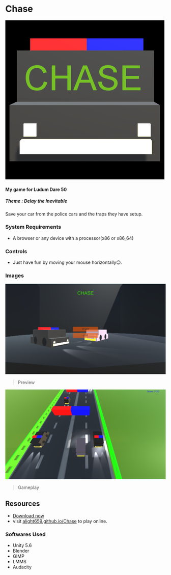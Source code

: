 # Chase

![](https://raw.githubusercontent.com/alight659/Chase/html5-deploy/Assets/icon.png)

#### My game for Ludum Dare 50
##### Theme : Delay the Inevitable
Save your car from the police cars and the traps they have setup.

### System Requirements
- A browser or any device with a processor(x86 or x86_64)

### Controls
- Just have fun by moving your mouse horizontally😉.

### Images
![](https://raw.githubusercontent.com/alight659/Chase/main/Images/img1.png)
>Preview

![](https://raw.githubusercontent.com/alight659/Chase/main/Images/img2.png)
>Gameplay

## Resources
- [Download now](https://github.com/alight659/Chase/releases "Download now")
- visit [alight659.github.io/Chase](https://alight659.github.io/Chase/ "https://alight659.github.io/Chase/") to play online.

### Softwares Used
- Unity 5.6
- Blender
- GIMP
- LMMS
- Audacity

